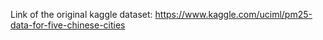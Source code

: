 Link of the original kaggle dataset:
https://www.kaggle.com/uciml/pm25-data-for-five-chinese-cities
